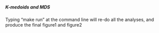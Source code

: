 <h5>K-medoids and MDS</h5>
<p>Typing “make run” at the command line will re-do all the analyses, and produce the final figure1 and figure2</p>
